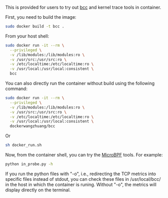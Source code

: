 This is provided for users to try out [bcc](https://github.com/iovisor/bcc) and kernel trace tools in container.

First, you need to build the image:
```bash
sudo docker build -t bcc .
```

From your host shell:
```bash
sudo docker run -it --rm \
  --privileged \
  -v /lib/modules:/lib/modules:ro \
  -v /usr/src:/usr/src:ro \
  -v /etc/localtime:/etc/localtime:ro \
  -v /usr/local:/usr/local:consistent \
  bcc
```

You can also directly run the container without build using the following command:
```bash
sudo docker run -it --rm \
  --privileged \
  -v /lib/modules:/lib/modules:ro \
  -v /usr/src:/usr/src:ro \
  -v /etc/localtime:/etc/localtime:ro \
  -v /usr/local:/usr/local:consistent \
  dockerwangzhuang/bcc
```
Or
```bash
sh docker_run.sh
```

Now, from the container shell, you can try the [MicroBPF](https://github.com/alvenwong/MicroBPF) tools.
For example:
```bash
python in_probe.py -h
```
If you run the python files with "-o", i.e., redirecting the TCP metrics into specific files instead of stdout, you can check these files in /usr/local/bcc/ in the host in which the container is runing. Without "-o", the metrics will display directly on the terminal. <p>

